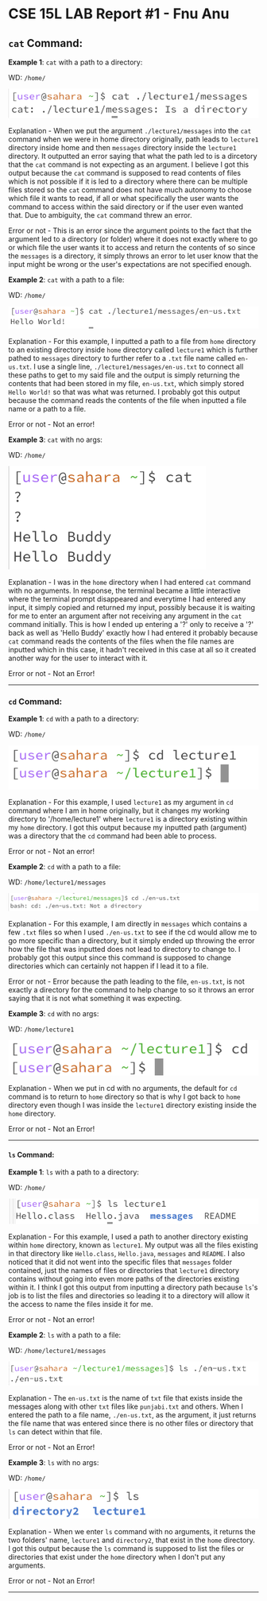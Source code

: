 # CSE 15L LAB Report #1 - Fnu Anu

## `cat` Command:

**Example 1**: `cat` with a path to a directory:
   
WD: `/home/` 
 
![Image](cat-directory.png)

 Explanation - When we put the argument `./lecture1/messages` into the `cat` command when we were in home directory originally, path leads to `lecture1` directory inside home and then `messages` directory inside the `lecture1` directory. It outputted an error saying that what the path led to is a dircetory that the `cat` command is not expecting as an argument. I believe I got this output because the `cat` command is supposed to read contents of files which is not possible if it is led to a directory where there can be multiple files stored so the `cat` command does not have much autonomy to choose which file it wants to read, if all or what specifically the user wants the command to access within the said directory or if the user even wanted that. Due to ambiguity, the `cat` command threw an error.

 Error or not - This is an error since the argument points to the fact that the argument led to a directory (or folder) where it does not exactly where to go or which file the user wants it to access and return the contents of so since the `messages` is a directory, it simply throws an error to let user know that the input might be wrong or the user's expectations are not specified enough.

**Example 2**: `cat` with a path to a file:
   
WD: `/home/`
 
![Image](cat-filePath.png)

Explanation - For this example, I inputted a path to a file from `home` directory to an existing directory inside `home` directory called `lecture1` which is further pathed to `messages` directory to further refer to a `.txt` file name called `en-us.txt`. I use a single line, `./lecture1/messages/en-us.txt` to connect all these paths to get to my said file and the output is simply returning the contents that had been stored in my file, `en-us.txt`, which simply stored `Hello World!` so that was what was returned. I probably got this output because the command reads the contents of the file when inputted a file name or a path to a file.

Error or not -  Not an error!

**Example 3**: `cat` with no args:

WD: `/home/`

![Image](cat-noArgs.png)

Explanation - I was in the `home` directory when I had entered `cat` command with no arguments. In response, the terminal became a little interactive where the terminal prompt disappeared and everytime I had entered any input, it simply copied and returned my input, possibly because it is waiting for me to enter an argument after not receiving any argument in the `cat` command initially. This is how I ended up entering a '?' only to receive a '?' back as well as 'Hello Buddy' exactly how I had entered it probably because `cat` command reads the contents of the files when the file names are inputted which in this case, it hadn't received in this case at all so it created another way for the user to interact with it.
 
Error or not - Not an Error!

___


### **`cd` Command:**
**Example 1**: `cd` with a path to a directory:
   
WD: `/home/`

![Image](cd-directory.png)

Explanation - For this example, I used `lecture1` as my argument in `cd` command where I am in home originally, but it changes my working directory to '/home/lecture1' where `lecture1` is a directory existing within my `home` directory. I got this output because my inputted path (argument) was a directory that the `cd` command had been able to process.
 
Error or not - Not an error!
   
**Example 2**: `cd` with a path to a file:

WD: `/home/lecture1/messages`

![Image](cd-filePath.png)

Explanation - For this example, I am directly in `messages` which contains a few `.txt` files so when I used `./en-us.txt` to see if the cd would allow me to go more specific than a directory, but it simply ended up throwing the error how the file that was inputted does not lead to directory to change to. I probably got this output since this command is supposed to change directories which can certainly not happen if I lead it to a file.
 
Error or not - Error because the path leading to the file, `en-us.txt`, is not exactly a directory for the command to help change to so it throws an error saying that it is not what something it was expecting.

**Example 3**: `cd` with no args: 

WD: `/home/lecture1`

![Image](cd-noArgs.png)

Explanation - When we put in cd with no arguments, the default for `cd` command is to return to `home` directory so that is why I got back to `home` directory even though I was inside the `lecture1` directory existing inside the `home` directory.
 
 Error or not - Not an Error!
 
 ___
   

#### **`ls` Command:**
**Example 1**: `ls` with a path to a directory:

WD: `/home/`

![Image](ls-directory.png)
 
Explanation - For this example, I used a path to another directory existing within `home` directory, known as `lecture1`. My output was all the files existing in that directory like `Hello.class`, `Hello.java`, `messages` and `README`. I also noticed that it did not went into the specific files that `messages` folder contained, just the names of files or directories that `lecture1` directory contains without going into even more paths of the directories existing within it. I think I got this output from inputting a directory path because `ls`'s job is to list the files and directories so leading it to a directory will allow it the access to name the files inside it for me.
 
Error or not - Not an error!

**Example 2**: `ls` with a path to a file:

WD: `/home/lecture1/messages`

![Image](ls-filePath.png)

Explanation - The `en-us.txt` is the name of `txt` file that exists inside the messages along with other `txt` files like `punjabi.txt` and others. When I entered the path to a file name, `./en-us.txt`, as the argument, it just returns the file name that was entered since there is no other files or directory that `ls` can detect within that file.
 
Error or not - Not an Error!

**Example 3**: `ls` with no args:
   
WD: `/home/`

![Image](ls-noArgs.png)

Explanation - When we enter `ls` command with no arguments, it returns the two folders' name, `lecture1` and `directory2`, that exist in the `home` directory. I got this output because the `ls` command is supposed to list the files or directories that exist under the `home` directory when I don't put any arguments.
  
Error or not - Not an Error!

___
   
